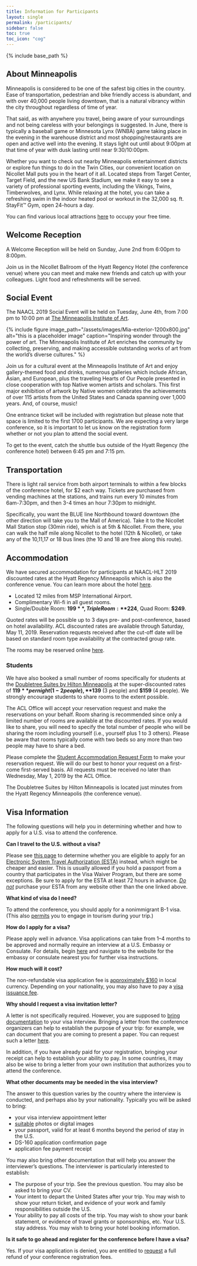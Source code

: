 ```yaml
---
title: Information for Participants
layout: single
permalink: /participants/
sidebar: false
toc: true
toc_icon: "cog"
---
```

{% include base_path %}

## About Minneapolis

Minneapolis is considered to be one of the safest big cities in the country. Ease of transportation, pedestrian and bike friendly access is abundant, and with over 40,000 people living downtown, that is a natural vibrancy within the city throughout regardless of time of year. 
 
That said, as with anywhere you travel, being aware of your surroundings and not being careless with your belongings is suggested. In June, there is typically a baseball game or Minnesota Lynx (WNBA) game taking place in the evening in the warehouse district and most shopping/restaurants are open and active well into the evening. It stays light out until about 9:00pm at that time of year with dusk lasting until near 9:30/10:00pm. 

Whether you want to check out nearby Minneapolis entertainment districts or explore fun things to do in the Twin Cities, our convenient location on Nicollet Mall puts you in the heart of it all. Located steps from Target Center, Target Field, and the new US Bank Stadium, we make it easy to see a variety of professional sporting events, including the Vikings, Twins, Timberwolves, and Lynx. While relaxing at the hotel, you can take a refreshing swim in the indoor heated pool or workout in the 32,000 sq. ft. StayFit™ Gym, open 24-hours a day.

You can find various local attractions [here](https://www.hyatt.com/en-US/hotel/minnesota/hyatt-regency-minneapolis/msprm/area-attractions) to occupy your free time.


## Welcome Reception

A Welcome Reception will be held on Sunday, June 2nd from 6:00pm to 8:00pm.

Join us in the Nicollet Ballroom of the Hyatt Regency Hotel (the conference venue) where you can meet and make new friends and catch up with your colleagues.  Light food and refreshments will be served.

## Social Event

The NAACL 2019 Social Event will be held on Tuesday, June 4th, from 7:00 pm to 10:00 pm at [The Minneapolis Institute of Art](https://new.artsmia.org/about/).

{% include figure image_path="/assets/images/Mia-exterior-1200x800.jpg" alt="this is a placeholder image" caption="Inspiring wonder through the power of art. The Minneapolis Institute of Art enriches the community by collecting, preserving, and making accessible outstanding works of art from the world’s diverse cultures." %}

Join us for a cultural event at the Minneapolis Institute of Art and enjoy gallery-themed food and drinks, numerous galleries which include African, Asian, and European, plus the traveling Hearts of Our People  presented in close cooperation with top Native women artists and scholars. This first major exhibition of artwork by Native women celebrates the achievements of over 115 artists from the United States and Canada spanning over 1,000 years. And, of course, music!

One entrance ticket will be included with registration but please note that space is limited to the first 1700 participants.  We are expecting a very large conference, so it is important to let us know on the registration form whether or not you plan to attend the social event.

To get to the event, catch the shuttle bus outside of the Hyatt Regency (the conference hotel) between 6:45 pm and 7:15 pm.

## Transportation

There is light rail service from both airport terminals to within a few blocks of the conference hotel, for $2 each way.  Tickets are purchased from vending machines at the stations, and trains run every 10 minutes from 6am-7:30pm, and then 3-4 times an hour 7:30pm to midnight.

Specifically, you want the BLUE line Northbound toward downtown (the other direction will take you to the Mall of America).  Take it to the Nicollet Mall Station stop (30min ride), which is at 5th & Nicollet. From there, you can walk the half mile along Nicollet to the hotel (12th & Nicollet), or take any of the 10,11,17 or 18 bus lines (the 10 and 18 are free along this route).

## Accommodation

We have secured accommodation for participants at NAACL-HLT 2019 discounted rates at the Hyatt Regency Minneapolis which is also the conference venue.  You can learn more about the hotel [here](https://www.hyatt.com/en-US/hotel/minnesota/hyatt-regency-minneapolis/msprm).

- Located 12 miles from MSP International Airport.
- Complimentary Wi-fi in all guest rooms.
- Single/Double Room: **$199**, Triple Room: **$224**, Quad Room: **$249**.

Quoted rates will be possible up to 3 days pre- and post-conference, based on hotel availability.  ACL discounted rates are available through Saturday, May 11, 2019. Reservation requests received after the cut-off date will be based on standard room type availability at the contracted group rate.

The rooms may be reserved online [here](https://www.hyatt.com/en-US/group-booking/MSPRM/G-CMPL).

### Students

We have also booked a small number of rooms specifically for students at the [Doubletree Suites by Hilton Minneapolis](https://doubletree3.hilton.com/en/hotels/minnesota/doubletree-suites-by-hilton-hotel-minneapolis-MSPLSDT/index.html) at the super-discounted rates of **$119** per night (1-2 people), **$139** (3 people) and **$159** (4 people). We strongly encourage students to share rooms to the extent possible.

The ACL Office will accept your reservation request and make the reservations on your behalf. Room sharing is recommended since only a limited number of rooms are available at the discounted rates. If you would like to share, you will need to specify the total number of people who will be sharing the room including yourself (i.e., yourself plus 1 to 3 others). Please be aware that rooms typically come with two beds so any more than two people may have to share a bed.

Please complete the [Student Accommodation Request Form](https://forms.office.com/Pages/ResponsePage.aspx?id=t-mmC7Ngrk-S835t3Z6bZaQKPumvKxxDqgDQK1a8-MVUREZJUVo4RDBaMTFSMUhJRVpaQkYyTjk1Uy4u)  to make your reservation request. We will do our best to honor your request on a first-come first-served basis. All requests must be received no later than Wednesday, May 1, 2019 by the ACL Office.

The Doubletree Suites by Hilton Minneapolis is located just minutes from the Hyatt Regency Minneapolis (the conference venue).

## Visa Information

The following questions will help you in determining whether and how to apply for a U.S. visa to attend the conference. 

**Can I travel to the U.S. without a visa?**

Please see [this page](https://travel.state.gov/content/travel/en/us-visas/tourism-visit/visa-waiver-program.html) to determine whether you are eligible to apply for an [Electronic System Travel Authorization (ESTA)](https://esta.cbp.dhs.gov/) instead, which might be cheaper and easier.  This is usually allowed if you hold a passport from a country that participates in the Visa Waiver Program, but there are some exceptions.  Be sure to apply for the ESTA at least 72 hours in advance.  [_Do not_](https://visaguide.world/tips/how-to-avoid-esta-fraud/) purchase your ESTA from any website other than the one linked above.

**What kind of visa do I need?**

To attend the conference, you should apply for a nonimmigrant B-1 visa.  (This also [permits](https://www.cbp.gov/sites/default/files/documents/B-1%20permissible%20activities.pdf) you to engage in tourism during your trip.)

**How do I apply for a visa?**

Please apply well in advance.  Visa applications can take from 1&ndash;4 months to be approved and normally require an interview at a U.S. Embassy or Consulate.  For details, begin [here](https://travel.state.gov/content/travel/en/us-visas/tourism-visit/visitor.html) and navigate to the website for the embassy or consulate nearest you for further visa instructions.

**How much will it cost?**

The non-refundable visa application fee is [approximately $160](https://travel.state.gov/content/travel/en/us-visas/visa-information-resources/fees/fees-visa-services.html#temp) in local currency.  Depending on your nationality, you may also have to pay a [visa issuance fee](https://travel.state.gov/content/travel/en/us-visas/Visa-Reciprocity-and-Civil-Documents-by-Country.html).

**Why should I request a visa invitation letter?**

A letter is not specifically required.  However, you are supposed to [bring documentation](https://travel.state.gov/content/travel/en/us-visas/tourism-visit/visitor.html) to your visa interview.  Bringing a letter from the conference organizers can help to establish the purpose of your trip: for example, we can document that you are coming to present a paper.  You can request such a letter [here](https://bit.ly/2Xp9pnD).

In addition, if you have already paid for your registration, bringing your receipt can help to establish your ability to pay.  In some countries, it may also be wise to bring a letter from your own institution that authorizes you to attend the conference.

**What other documents may be needed in the visa interview?**

The answer to this question varies by the country where the interview is conducted, and perhaps also by your nationality.  Typically you will be asked to bring:
- your visa interview appointment letter
- [suitable](https://travel.state.gov/content/travel/en/us-visas/visa-information-resources/photos.html) photos or digital images
- your passport, valid for at least 6 months beyond the period of stay in the U.S.
- DS-160 application confirmation page
- application fee payment receipt

You may also bring other documentation that will help you answer the interviewer’s questions.  The interviewer is particularly interested to establish:
- The purpose of your trip.  See the previous question.  You may also be asked to bring your CV.
- Your intent to depart the United States after your trip.  You may wish to show your return ticket, and evidence of your work and family responsibilities outside the U.S.
- Your ability to pay all costs of the trip.  You may wish to show your bank statement, or evidence of travel grants or sponsorships, etc.
Your U.S. stay address.  You may wish to bring your hotel booking information.

**Is it safe to go ahead and register for the conference before I have a visa?**

Yes. If your visa application is denied, you are entitled to [request](mailto:office@aclweb.org) a full refund of your conference registration fees.  

